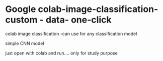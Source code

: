 # Google colab-image-classification- custom - data- one-click
colab image classification -can use for any classification model 

simple CNN model 

just open with colab and run.... only for study purpose 
